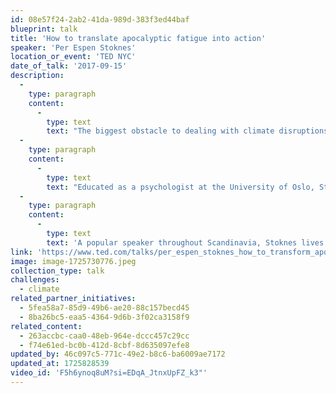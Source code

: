 ```yaml
---
id: 08e57f24-2ab2-41da-989d-383f3ed44baf
blueprint: talk
title: 'How to translate apocalyptic fatigue into action'
speaker: 'Per Espen Stoknes'
location_or_event: 'TED NYC'
date_of_talk: '2017-09-15'
description:
  -
    type: paragraph
    content:
      -
        type: text
        text: "The biggest obstacle to dealing with climate disruptions lies between your ears, says psychologist and economist Per Espen Stoknes. He's spent years studying the defenses we use to avoid thinking about the demise of our planet -- and figuring out a new way of talking about global warming that keeps us from shutting down. Step away from the doomsday narratives and learn how to make caring for the earth feel personable, do-able and empowering with this fun, informative talk."
  -
    type: paragraph
    content:
      -
        type: text
        text: "Educated as a psychologist at the University of Oslo, Stoknes has since supplemented this with studies in organizational theory, philosophy and a PhD in economics. He has worked both as a clinical psychologist and strategy consultant, bringing imagination and creative expression into these spheres.\_"
  -
    type: paragraph
    content:
      -
        type: text
        text: 'A popular speaker throughout Scandinavia, Stoknes lives in central Oslo. But he heads off to northern mountains or to his forest cabin in order to feel the free winds and get awe-struck as often as occasion allows.'
link: 'https://www.ted.com/talks/per_espen_stoknes_how_to_transform_apocalypse_fatigue_into_action_on_global_warming?subtitle=en'
image: image-1725730776.jpeg
collection_type: talk
challenges:
  - climate
related_partner_initiatives:
  - 5fea58a7-85d9-49b6-ae20-88c157becd45
  - 8ba26bc5-eaa5-4364-9d6b-3f02ca3158f9
related_content:
  - 263accbc-caa0-48eb-964e-dccc457c29cc
  - f74e61ed-bc0b-412d-8cbf-8d635097efe8
updated_by: 46c097c5-771c-49e2-b8c6-ba6009ae7172
updated_at: 1725828539
video_id: 'F5h6ynoq8uM?si=EDqA_JtnxUpFZ_k3"'
---
```

